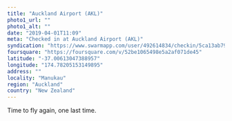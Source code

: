 ```yaml
---
title: "Auckland Airport (AKL)"
photo1_url: ""
photo1_alt: ""
date: "2019-04-01T11:09"
meta: "Checked in at Auckland Airport (AKL)"
syndication: "https://www.swarmapp.com/user/492614834/checkin/5ca13ab79de23b002cb38651"
foursquare: "https://foursquare.com/v/52be1065498e5a2af071de45"
latitude: "-37.00613047388957"
longitude: "174.78205153149895"
address: ""
locality: "Manukau"
region: "Auckland"
country: "New Zealand"
---
```

Time to fly again, one last time.
